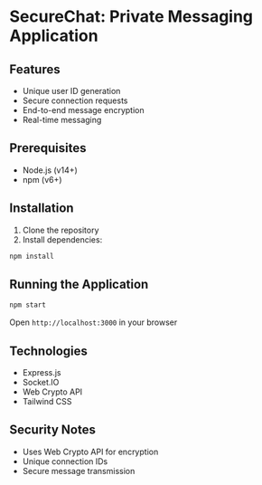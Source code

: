 # SecureChat: Private Messaging Application

## Features
- Unique user ID generation
- Secure connection requests
- End-to-end message encryption
- Real-time messaging

## Prerequisites
- Node.js (v14+)
- npm (v6+)

## Installation
1. Clone the repository
2. Install dependencies:
```bash
npm install
```

## Running the Application
```bash
npm start
```

Open `http://localhost:3000` in your browser

## Technologies
- Express.js
- Socket.IO
- Web Crypto API
- Tailwind CSS

## Security Notes
- Uses Web Crypto API for encryption
- Unique connection IDs
- Secure message transmission